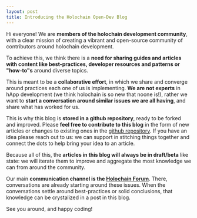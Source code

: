 ```yaml
---
layout: post
title: Introducing the Holochain Open-Dev Blog
---
```


Hi everyone! We are **members of the holochain development community**, with a clear mission of creating a vibrant and open-source community of contributors around holochain development.

To achieve this, we think there is a **need for sharing guides and articles with content like best-practices, developer resources and patterns or "how-to"s** around diverse topics. 

This is meant to be a **collaborative effort**, in which we share and converge around practices each one of us is implementing. **We are not experts** in hApp development (we think holochain is so new that noone is!), rather we want to **start a conversation around similar issues we are all having**, and share what has worked for us. 

This is why this blog is **stored in a github repository**, ready to be forked and improved. Please **feel free to contribute to this blog** in the form of new articles or changes to existing ones in the [github repository](https://github.com/holochain-open-dev/holochain-open-dev.github.io). If you have an idea please reach out to us: we can support in stitching things together and connect the dots to help bring your idea to an article.

Because all of this, the **articles in this blog will always be in draft/beta** like state: we will iterate them to improve and aggregate the most knowledge we can from around the community. 

Our main **communication channel is the [Holochain Forum](https://forum.holochain.org)**. There, conversations are already starting around these issues. When the conversations settle around best-practices or solid conclusions, that knowledge can be crystalized in a post in this blog.

See you around, and happy coding!